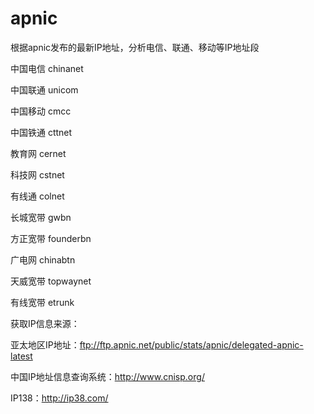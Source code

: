 # apnic
根据apnic发布的最新IP地址，分析电信、联通、移动等IP地址段

中国电信	chinanet

中国联通	unicom

中国移动	cmcc

中国铁通	cttnet

教育网	cernet

科技网	cstnet

有线通	colnet

长城宽带	gwbn

方正宽带	founderbn

广电网	chinabtn

天威宽带	topwaynet

有线宽带	etrunk

获取IP信息来源：

亚太地区IP地址：ftp://ftp.apnic.net/public/stats/apnic/delegated-apnic-latest

中国IP地址信息查询系统：http://www.cnisp.org/

IP138：http://ip38.com/



